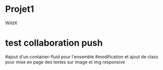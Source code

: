 # Projet1
WildX
# test collaboration push

#ajout d'un container-fluid pour l'ensemble
#modification et ajout de class pour mise en page des textes sur image et img responsive

